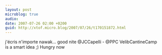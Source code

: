 ```yaml
---
layout: post
microblog: true
audio: 
date: 2007-07-26 02:00 +0200
guid: http://xtof.micro.blog/2007/07/26/t170151872.html
---
```

j'écris n'importe nawak... good nite @JCCapelli - @PPC VelibCantineCamp is a smart idea ;) Hungry now
